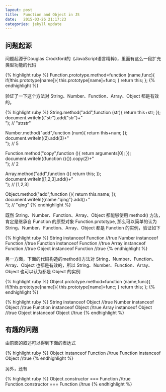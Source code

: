 ```yaml
---
layout: post
title:  Function and Object in JS
date:   2015-03-26 21:17:23
categories: jekyll update
---
```

<h2>问题起源</h2>
问题起源于Douglas Crockford的《JavaScript语言精粹》，里面有这么一段扩充类型功能的代码

{% highlight ruby %}
Function.prototype.method=function (name,func){
  if(!this.prototype[name]){
    this.prototype[name]=func;
  }
  return this;
};
{% endhighlight %}

验证了一下这个方法对 String、Number、Function、Array、Object 都是有效的。

{% highlight ruby %}
String.method("add",function (str){
  return this+str;
});
document.writeln(("str").add("str")+"<br>");    // "strstr"

Number.method("add",function (num){
  return this+num;
});
document.writeln((2).add(3)+"<br>");    // 5

Function.method("copy",function (){
  return arguments[0];
});
document.writeln((function (){}).copy(2)+"<br>");   // 2

Array.method("add",function (){
  return this;
});
document.writeln([1,2,3].add()+"<br>");     // [1,2,3]

Object.method("add",function (){
  return this.name;
});
document.writeln({name:"qing"}.add()+"<br>");   // "qing"
{% endhighlight %}

既然 String、Number、Function、Array、Object 都能够使用 method() 方法，肯定是继承自 Function 的原型对象 Function.prototype, 那么可以简单的认为 String、Number、Function、Array、Object 都是 Function 的实例，验证如下

{% highlight ruby %}
String instanceof Function  //true
Number instanceof Function  //true
Function instanceof Function    //true
Array instanceof Function   //true
Object instanceof Function  //true
{% endhighlight %}

另一方面，下面的代码构造的method()方法对 String、Number、Function、Array、Object 也都是有效的，所以 String、Number、Function、Array、Object 也可以认为都是 Object 的实例

{% highlight ruby %}
Object.prototype.method=function (name,func){
  if(!this.prototype[name]){
    this.prototype[name]=func;
  }
  return this;
};
{% endhighlight %}

{% highlight ruby %}
String instanceof Object    //true
Number instanceof Object    //true
Function instanceof Object    //true
Array instanceof Object    //true
Object instanceof Object    //true
{% endhighlight %}

<h2>有趣的问题</h2>

由前面的叙述可以得到下面的表达式

{% highlight ruby %}
Object instanceof Function  //true
Function instanceof Object  //true
{% endhighlight %}

另外，还有

{% highlight ruby %}
Object.constructor === Function   //true
Function.constructor === Function   //true
{% endhighlight %}